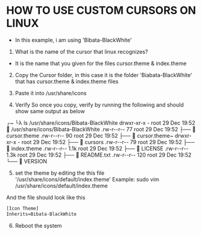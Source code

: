 
# HOW TO USE CUSTOM CURSORS ON LINUX

- In this example, i am using 'Bibata-BlackWhite'


1. What is the name of the cursor that linux recognizes? 
- It is the name that you given for the files cursor.theme & index.theme

2. Copy the Cursor folder, in this case it is the folder 'Biabata-BlackWhite' that has cursor.theme & index.theme files
3. Paste it into /usr/share/icons

4. Verify
So once you copy, verify by running the following and should show same output  as below

┌~
└λ ls /usr/share/icons/Bibata-BlackWhite
drwxr-xr-x    - root 29 Dec 19:52  /usr/share/icons/Bibata-BlackWhite
.rw-r--r--   77 root 29 Dec 19:52 ├──  cursor.theme
.rw-r--r--   90 root 29 Dec 19:52 ├──  cursor.theme~
drwxr-xr-x    - root 29 Dec 19:52 ├──  cursors
.rw-r--r--   79 root 29 Dec 19:52 ├──  index.theme
.rw-r--r-- 1.1k root 29 Dec 19:52 ├──  LICENSE
.rw-r--r-- 1.3k root 29 Dec 19:52 ├──  README.txt
.rw-r--r--  120 root 29 Dec 19:52 └──  VERSION


5. set the theme by editing the this file
'/usr/share/icons/default/index.theme'
Example: sudo vim /usr/share/icons/default/index.theme

And the file should look like this

```txt
[Icon Theme]
Inherits=Bibata-BlackWhite
```

6. Reboot the system

